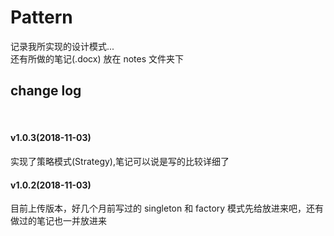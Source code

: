 # Pattern
记录我所实现的设计模式...  
还有所做的笔记(.docx) 放在 notes 文件夹下  

## change log
<br>

#### v1.0.3(2018-11-03)
实现了策略模式(Strategy),笔记可以说是写的比较详细了


#### v1.0.2(2018-11-03)  
目前上传版本，好几个月前写过的 singleton 和 factory 模式先给放进来吧，还有做过的笔记也一并放进来
